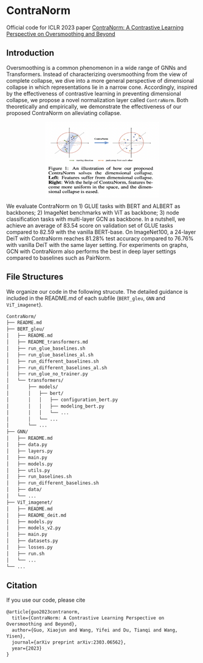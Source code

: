 # ContraNorm

Official code for ICLR 2023 paper [ContraNorm: A Contrastive Learning Perspective on Oversmoothing and Beyond](https://openreview.net/forum?id=SM7XkJouWHm)

## Introduction

Oversmoothing is a common phenomenon in a wide range of GNNs and Transformers. Instead of characterizing oversmoothing from the view of complete collapse, we dive into a more general perspective of dimensional collapse in which representations lie in a narrow cone. Accordingly, inspired by the effectiveness of contrastive learning in preventing dimensional collapse, we propose a novel normalization layer called `ContraNorm`. Both theoretically and empirically, we demonstrate the effectiveness of our proposed ContraNorm on  alleviating collapse.
<div align="center">    
    <img src="pics/contranorm.png" width = "300" height = "200" alt="ContraNorm" align=center />
</div>

We evaluate ContraNorm on 1) GLUE tasks with BERT and ALBERT as backbones; 2) ImageNet benchmarks with ViT as backbone; 3) node classification tasks with multi-layer GCN as backbone. In a nutshell, we achieve an average of 83.54 score on validation set of GLUE tasks compared to 82.59 with the vanilla BERT-base. On ImageNet100, a 24-layer DeiT with ContraNorm reaches 81.28% test accuracy compared to 76.76% with vanilla DeiT with the same layer setting. For experiments on graphs, GCN with ContraNorm also performs the best in deep layer settings compared to baselines such as PairNorm.

## File Structures

We organize our code in the following strucute. The detailed guidance is included in the README.md of each subfile (`BERT_gleu`, `GNN` and `ViT_imagenet`).

``` bash
ContraNorm/
├── README.md
├── BERT_gleu/
│   ├── README.md
│   ├── README_transformers.md
│   ├── run_glue_baselines.sh
│   ├── run_glue_baselines_al.sh
│   ├── run_different_baselines.sh 
│   ├── run_different_baselines_al.sh
│   ├── run_glue_no_trainer.py
│   └── transformers/
│       ├── models/
│       │   ├── bert/
│       │   │   ├── configuration_bert.py
│       │   │   ├── modeling_bert.py
│       │   │   └── ...
│       │   └── ...
│       └── ...
├── GNN/
│   ├── README.md
│   ├── data.py
│   ├── layers.py
│   ├── main.py
│   ├── models.py
│   ├── utils.py
│   ├── run_baselines.sh
│   ├── run_different_baselines.sh
│   ├── data/
│   └── ...
├── ViT_imagenet/
│   ├── README.md
│   ├── README_deit.md
│   ├── models.py
│   ├── models_v2.py
│   ├── main.py
│   ├── datasets.py
│   ├── losses.py
│   ├── run.sh
│   └── ...
└── ...
```

## Citation

If you use our code, please cite

```
@article{guo2023contranorm,
  title={ContraNorm: A Contrastive Learning Perspective on Oversmoothing and Beyond},
  author={Guo, Xiaojun and Wang, Yifei and Du, Tianqi and Wang, Yisen},
  journal={arXiv preprint arXiv:2303.06562},
  year={2023}
}
```
